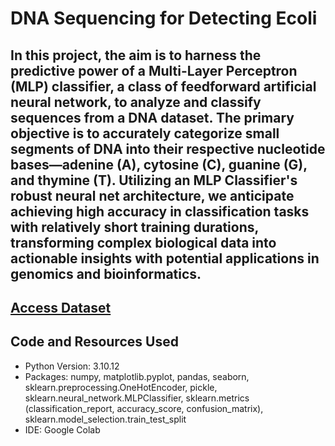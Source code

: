 # DNA Sequencing for Detecting Ecoli 

## In this project, the aim is to harness the predictive power of a Multi-Layer Perceptron (MLP) classifier, a class of feedforward artificial neural network, to analyze and classify sequences from a DNA dataset. The primary objective is to accurately categorize small segments of DNA into their respective nucleotide bases—adenine (A), cytosine (C), guanine (G), and thymine (T). Utilizing an MLP Classifier's robust neural net architecture, we anticipate achieving high accuracy in classification tasks with relatively short training durations, transforming complex biological data into actionable insights with potential applications in genomics and bioinformatics.

## [Access Dataset](https://archive.ics.uci.edu/ml/machine-learning-databases/molecular-biology/promoter-gene-sequences/promoters.data)

## Code and Resources Used 
- Python Version: 3.10.12
- Packages: numpy, matplotlib.pyplot, pandas, seaborn, sklearn.preprocessing.OneHotEncoder, pickle, sklearn.neural_network.MLPClassifier, sklearn.metrics (classification_report, accuracy_score, confusion_matrix), sklearn.model_selection.train_test_split
- IDE: Google Colab








